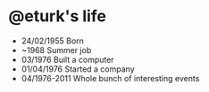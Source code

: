 @eturk's life
===============

- 24/02/1955 Born
- ~1968 Summer job
- 03/1976 Built a computer
- 01/04/1976 Started a company
- 04/1976-2011 Whole bunch of interesting events
